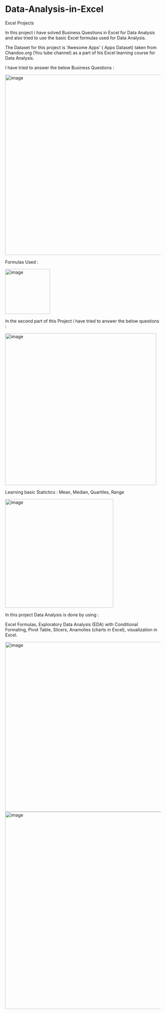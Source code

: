 # Data-Analysis-in-Excel
Excel Projects

In this project i have solved Business Questions in Excel for Data Analysis and also tried to use the basic Excel formulas used for Data Analysis. 

The Dataset for this project is 'Awesome Apps' ( Apps Dataset) taken from Chandoo.org (You tube channel) as a part of his Excel learning course for Data Analysis.

I have tried to answer the below Business Questions : 




<img width="581" alt="image" src="https://github.com/PayalGarg1201/Data-Analysis-in-Excel/assets/133757186/6e3b15b9-05ee-4a51-bcfa-fbdc51b05b62">




Formulas Used :



<img width="145" alt="image" src="https://github.com/PayalGarg1201/Data-Analysis-in-Excel/assets/133757186/7e1bd572-063a-422a-ab0c-11c17c0e46cb">









In the second part of this Project i have tried to answer the below questions : 


<img width="489" alt="image" src="https://github.com/PayalGarg1201/Data-Analysis-in-Excel/assets/133757186/00d5400e-8e18-4d6e-bf48-fc648c7e7df3">
















Learning basic Statictics : Mean, Median, Quartiles, Range




<img width="350" alt="image" src="https://github.com/PayalGarg1201/Data-Analysis-in-Excel/assets/133757186/657ded1c-cfb5-4252-8533-44e400f3a4bc">












In this project Data Analysis is done by using :

Excel Formulas, Exploratory Data Analysis (EDA) with Conditional Formating, Pivot Table, Slicers, Anamolies (charts in Excel), visualization in Excel.




























<img width="547" alt="image" src="https://github.com/PayalGarg1201/Data-Analysis-in-Excel/assets/133757186/f69fd355-a5fc-4a80-bb46-8871ef857d8d">



































<img width="635" alt="image" src="https://github.com/PayalGarg1201/Data-Analysis-in-Excel/assets/133757186/6a616d87-043e-4960-ae33-c0e3d16b4f1c">






































































































































